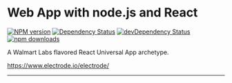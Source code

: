 # Web App with node.js and React

[![NPM version][npm-image]][npm-url] [![Dependency Status][daviddm-image]][daviddm-url] [![devDependency Status][daviddm-dev-image]][daviddm-dev-url] [![npm downloads][npm-downloads-image]][npm-downloads-url]

A Walmart Labs flavored React Universal App archetype.

<https://www.electrode.io/electrode/>

---

[npm-image]: https://badge.fury.io/js/@xarc/app.svg
[npm-url]: https://npmjs.org/package/@xarc/app
[daviddm-image]: https://david-dm.org/electrode-io/electrode/status.svg?path=packages/@xarc/app
[daviddm-url]: https://david-dm.org/electrode-io/electrode?path=packages/@xarc/app
[daviddm-dev-image]: https://david-dm.org/electrode-io/electrode/dev-status.svg?path=packages/@xarc/app
[daviddm-dev-url]: https://david-dm.org/electrode-io/electrode?path=packages/@xarc/app?type-dev
[npm-downloads-image]: https://img.shields.io/npm/dm/@xarc/app.svg
[npm-downloads-url]: https://www.npmjs.com/package/@xarc/app
[generator-electrode]: https://www.npmjs.com/package/generator-electrode
[electrode getting started]: http://www.electrode.io/docs/get_started.html
